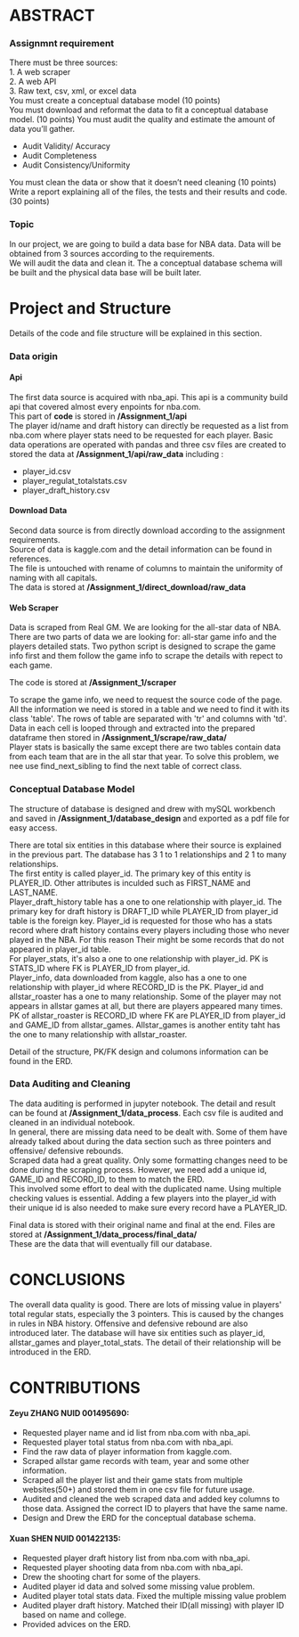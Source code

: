 # ABSTRACT
### Assignmnt requirement
There must be three sources:\
    1. A web scraper\
    2. A web API\
    3. Raw text, csv, xml, or excel data\
You must create a conceptual database model (10 points)\
You must download and reformat the data to fit a conceptual database model. (10 points)
You must audit the quality and estimate the amount of data you’ll gather.
- Audit Validity/ Accuracy 
- Audit Completeness
- Audit Consistency/Uniformity 

You must clean the data or show that it doesn’t need cleaning (10 points)\
Write a report explaining all of the files, the tests and their results and code. (30 points)

### Topic
In our project, we are going to build a data base for NBA data.
Data will be obtained from 3 sources according to the requirements.\
We will audit the data and clean it. The a conceptual database schema will be built and the physical data base will be built later.

# Project and Structure
Details of the code and file structure will be explained in this section.
### Data origin
#### Api
The first data source is acquired with nba_api. This api is a community build api that covered almost every enpoints for nba.com.\
This part of **code** is stored in **/Assignment_1/api** \
The player id/name and draft history can directly be requested as a list from nba.com where player stats need to be requested for each player.
Basic data operations are operated with pandas and three csv files are created to stored the data at **/Assignment_1/api/raw_data** including :
- player_id.csv
- player_regulat_totalstats.csv
- player_draft_history.csv

#### Download Data
Second data source is from directly download according to the assignment requirements.\
Source of data is kaggle.com and the detail information can be found in references.\
The file is untouched with rename of columns to maintain the uniformity of naming with all capitals.\
The data is stored at **/Assignment_1/direct_download/raw_data**

#### Web Scraper
Data is scraped from Real GM. We are looking for the all-star data of NBA. There are two parts of data we are looking for: all-star game info and the players detailed stats.
Two python script is designed to scrape the game info first and them follow the game info to scrape the details with repect to each game.

The code is stored at **/Assignment_1/scraper**

To scrape the game info, we need to request the source code of the page. All the information we need is stored in a table and we need to find it with its class 'table'.
 The rows of table are separated with 'tr' and columns with 'td'. Data in each cell is looped through and extracted into the prepared dataframe then stored in **/Assignment_1/scrape/raw_data/**\
Player stats is basically the same except there are two tables contain data from each team that are in the all star that year. To solve this problem, we nee use find_next_sibling to find the next table of correct class.

### Conceptual Database Model
The structure of database is designed and drew with mySQL workbench and saved in **/Assignment_1/database_design** and exported as a pdf file for easy access.

There are total six entities in this database where their source is explained in the previous part. The database has 3 1 to 1 relationships and 2 1 to many relationships.\
The first entity is called player_id. The primary key of this entity is PLAYER_ID. Other attributes is inculded such as FIRST_NAME and LAST_NAME.\
Player_draft_history table has a one to one relationship with player_id. The primary key for draft history is DRAFT_ID while PLAYER_ID from player_id table is the foreign key.
Player_id is requested for those who has a stats record where draft history contains every players including those who never played in the NBA. For this reason Their might be some records that do not appeared in player_id table.\
For player_stats, it's also a one to one relationship with player_id. PK is STATS_ID where FK is PLAYER_ID from player_id.\
Player_info, data downloaded from kaggle, also has a one to one relationship with player_id where RECORD_ID is the PK.
Player_id and allstar_roaster has a one to many relationship. Some of the player may not appears in allstar games at all, but there are players appeared many times.\
PK of allstar_roaster is RECORD_ID where FK are PLAYER_ID from player_id and GAME_ID from allstar_games. Allstar_games is another entity taht has the one to many relationship with allstar_roaster.

 
Detail of the structure, PK/FK design and columons information can be found in the ERD.

### Data Auditing and Cleaning
The data auditing is performed in jupyter notebook. The detail and result can be found at **/Assignment_1/data_process**. Each csv file is audited and cleaned in an individual notebook.\
In general, there are missing data need to be dealt with. Some of them have already talked about during the data section such as three pointers and offensive/ defensive rebounds. \
Scraped data had a great quality. Only some formatting changes need to be done during the scraping process. However, we need add a unique id, GAME_ID and RECORD_ID, to them to match the ERD.\
This involved some effort to deal with the duplicated name. Using multiple checking values is essential. Adding a few players into the player_id with their unique id is also needed to make sure every record have a PLAYER_ID.
  
Final data is stored with their original name and final at the end. Files are stored at **/Assignment_1/data_process/final_data/**\
These are the data that will eventually fill our database.


# CONCLUSIONS
The overall data quality is good. There are lots of missing value in players' total regular stats, 
especially the 3 pointers. This is caused by the changes in rules in NBA history. Offensive and defensive rebound are also introduced later.
The database will have six entities such as player_id, allstar_games and player_total_stats. The detail of their relationship will be introduced in the ERD. 

# CONTRIBUTIONS
#### Zeyu ZHANG NUID 001495690: 
- Requested player name and id list from nba.com with nba_api.
- Requested player total status from nba.com with nba_api.
- Find the raw data of player information from kaggle.com.
- Scraped allstar game records with team, year and some other information.
- Scraped all the player list and their game stats from multiple websites(50+) and stored them in one csv file for future usage.
- Audited and cleaned the web scraped data and added key columns to those data. Assigned the correct ID to players that have the same name.
- Design and Drew the ERD for the conceptual database schema.

#### Xuan SHEN NUID 001422135:
- Requested player draft history list from nba.com with nba_api.
- Requested player shooting data from nba.com with nba_api.
- Drew the shooting chart for some of the players.
- Audited player id data and solved some missing value problem.
- Audited player total stats data. Fixed the multiple missing value problem
- Audited player draft history. Matched their ID(all missing) with player ID based on name and college.
- Provided advices on the ERD.
            











